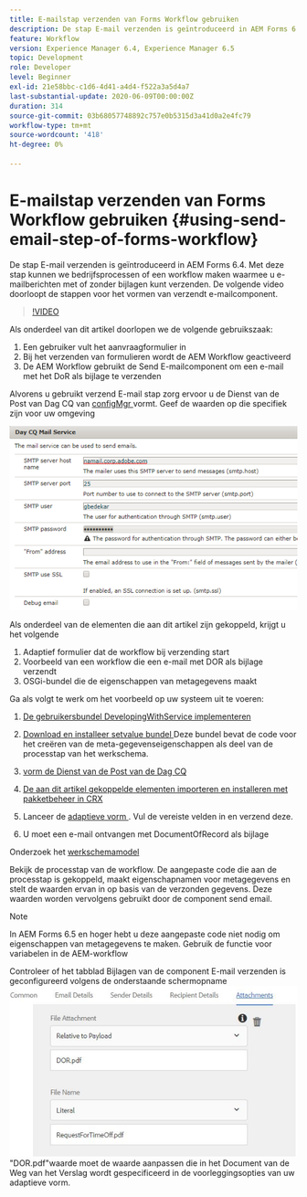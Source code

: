 ```yaml
---
title: E-mailstap verzenden van Forms Workflow gebruiken
description: De stap E-mail verzenden is geïntroduceerd in AEM Forms 6.4. Met deze stap kunnen we bedrijfsprocessen of een workflow maken waarmee u e-mailberichten met of zonder bijlagen kunt verzenden. De volgende video doorloopt de stappen voor het vormen verzendt e-mailcomponent
feature: Workflow
version: Experience Manager 6.4, Experience Manager 6.5
topic: Development
role: Developer
level: Beginner
exl-id: 21e58bbc-c1d6-4d41-a4d4-f522a3a5d4a7
last-substantial-update: 2020-06-09T00:00:00Z
duration: 314
source-git-commit: 03b68057748892c757e0b5315d3a41d0a2e4fc79
workflow-type: tm+mt
source-wordcount: '418'
ht-degree: 0%

---
```


# E-mailstap verzenden van Forms Workflow gebruiken {#using-send-email-step-of-forms-workflow}

De stap E-mail verzenden is geïntroduceerd in AEM Forms 6.4. Met deze stap kunnen we bedrijfsprocessen of een workflow maken waarmee u e-mailberichten met of zonder bijlagen kunt verzenden. De volgende video doorloopt de stappen voor het vormen van verzendt e-mailcomponent.

>[!VIDEO](https://video.tv.adobe.com/v/21499?quality=12&learn=on)

Als onderdeel van dit artikel doorlopen we de volgende gebruikszaak:

1. Een gebruiker vult het aanvraagformulier in
1. Bij het verzenden van formulieren wordt de AEM Workflow geactiveerd
1. De AEM Workflow gebruikt de Send E-mailcomponent om een e-mail met het DoR als bijlage te verzenden

Alvorens u gebruikt verzend E-mail stap zorg ervoor u de Dienst van de Post van Dag CQ van [ configMgr ](http://localhost:4502/system/console/configMgr) vormt. Geef de waarden op die specifiek zijn voor uw omgeving

![ vorm de Dienst van de Post van de Dag CQ ](assets/mailservice.png)

Als onderdeel van de elementen die aan dit artikel zijn gekoppeld, krijgt u het volgende

1. Adaptief formulier dat de workflow bij verzending start
1. Voorbeeld van een workflow die een e-mail met DOR als bijlage verzendt
1. OSGi-bundel die de eigenschappen van metagegevens maakt

Ga als volgt te werk om het voorbeeld op uw systeem uit te voeren:

1. [De gebruikersbundel DevelopingWithService implementeren](/help/forms/assets/common-osgi-bundles/DevelopingWithServiceUser.jar)

1. [ Download en installeer setvalue bundel ](/help/forms/assets/common-osgi-bundles/SetValueApp.core-1.0-SNAPSHOT.jar) Deze bundel bevat de code voor het creëren van de meta-gegevenseigenschappen als deel van de processtap van het werkschema.
1. [ vorm de Dienst van de Post van de Dag CQ ](https://helpx.adobe.com/nl/experience-manager/6-5/sites/administering/using/notification.html)
1. [De aan dit artikel gekoppelde elementen importeren en installeren met pakketbeheer in CRX](assets/emaildoraemformskt.zip)
1. Lanceer de [ adaptieve vorm ](http://localhost:4502/content/dam/formsanddocuments/helpx/timeoffrequestform/jcr:content?wcmmode=disabled). Vul de vereiste velden in en verzend deze.
1. U moet een e-mail ontvangen met DocumentOfRecord als bijlage

Onderzoek het [ werkschemamodel ](http://localhost:4502/editor.html/conf/global/settings/workflow/models/emaildor.html)

Bekijk de processtap van de workflow. De aangepaste code die aan de processtap is gekoppeld, maakt eigenschapnamen voor metagegevens en stelt de waarden ervan in op basis van de verzonden gegevens. Deze waarden worden vervolgens gebruikt door de component send email.

>[!NOTE]
>
>In AEM Forms 6.5 en hoger hebt u deze aangepaste code niet nodig om eigenschappen van metagegevens te maken. Gebruik de functie voor variabelen in de AEM-workflow

Controleer of het tabblad Bijlagen van de component E-mail verzenden is geconfigureerd volgens de onderstaande schermopname
![ verzendt E-mail het Lusje van de Bijlage van de Bijlage ](assets/sendemailcomponentconfigure.jpg) &quot;DOR.pdf&quot;waarde moet de waarde aanpassen die in het Document van de Weg van het Verslag wordt gespecificeerd in de voorleggingsopties van uw adaptieve vorm.
